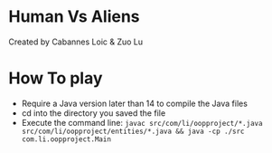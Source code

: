 # Human Vs Aliens
Created by Cabannes Loic & Zuo Lu


# How To play 
- Require a Java version later than 14 to compile the Java files
- cd into the directory you saved the file 
- Execute the command line: ```javac src/com/li/oopproject/*.java src/com/li/oopproject/entities/*.java && java -cp ./src com.li.oopproject.Main```

